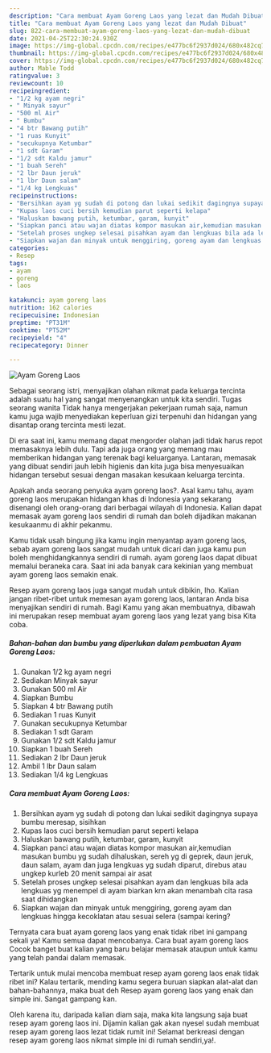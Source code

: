 ```yaml
---
description: "Cara membuat Ayam Goreng Laos yang lezat dan Mudah Dibuat"
title: "Cara membuat Ayam Goreng Laos yang lezat dan Mudah Dibuat"
slug: 822-cara-membuat-ayam-goreng-laos-yang-lezat-dan-mudah-dibuat
date: 2021-04-25T22:30:24.930Z
image: https://img-global.cpcdn.com/recipes/e477bc6f2937d024/680x482cq70/ayam-goreng-laos-foto-resep-utama.jpg
thumbnail: https://img-global.cpcdn.com/recipes/e477bc6f2937d024/680x482cq70/ayam-goreng-laos-foto-resep-utama.jpg
cover: https://img-global.cpcdn.com/recipes/e477bc6f2937d024/680x482cq70/ayam-goreng-laos-foto-resep-utama.jpg
author: Mable Todd
ratingvalue: 3
reviewcount: 10
recipeingredient:
- "1/2 kg ayam negri"
- " Minyak sayur"
- "500 ml Air"
- " Bumbu"
- "4 btr Bawang putih"
- "1 ruas Kunyit"
- "secukupnya Ketumbar"
- "1 sdt Garam"
- "1/2 sdt Kaldu jamur"
- "1 buah Sereh"
- "2 lbr Daun jeruk"
- "1 lbr Daun salam"
- "1/4 kg Lengkuas"
recipeinstructions:
- "Bersihkan ayam yg sudah di potong dan lukai sedikit dagingnya supaya bumbu meresap, sisihkan"
- "Kupas laos cuci bersih kemudian parut seperti kelapa"
- "Haluskan bawang putih, ketumbar, garam, kunyit"
- "Siapkan panci atau wajan diatas kompor masukan air,kemudian masukan bumbu yg sudah dihaluskan, sereh yg di geprek, daun jeruk, daun salam, ayam dan juga lengkuas yg sudah diparut, direbus atau ungkep kurleb 20 menit sampai air asat"
- "Setelah proses ungkep selesai pisahkan ayam dan lengkuas bila ada lengkuas yg menempel di ayam biarkan krn akan menambah cita rasa saat dihidangkan"
- "Siapkan wajan dan minyak untuk menggiring, goreng ayam dan lengkuas hingga kecoklatan atau sesuai selera (sampai kering?"
categories:
- Resep
tags:
- ayam
- goreng
- laos

katakunci: ayam goreng laos 
nutrition: 162 calories
recipecuisine: Indonesian
preptime: "PT31M"
cooktime: "PT52M"
recipeyield: "4"
recipecategory: Dinner

---
```



![Ayam Goreng Laos](https://img-global.cpcdn.com/recipes/e477bc6f2937d024/680x482cq70/ayam-goreng-laos-foto-resep-utama.jpg)

Sebagai seorang istri, menyajikan olahan nikmat pada keluarga tercinta adalah suatu hal yang sangat menyenangkan untuk kita sendiri. Tugas seorang  wanita Tidak hanya mengerjakan pekerjaan rumah saja, namun kamu juga wajib menyediakan keperluan gizi terpenuhi dan hidangan yang disantap orang tercinta mesti lezat.

Di era  saat ini, kamu memang dapat mengorder olahan jadi tidak harus repot memasaknya lebih dulu. Tapi ada juga orang yang memang mau memberikan hidangan yang terenak bagi keluarganya. Lantaran, memasak yang dibuat sendiri jauh lebih higienis dan kita juga bisa menyesuaikan hidangan tersebut sesuai dengan masakan kesukaan keluarga tercinta. 



Apakah anda seorang penyuka ayam goreng laos?. Asal kamu tahu, ayam goreng laos merupakan hidangan khas di Indonesia yang sekarang disenangi oleh orang-orang dari berbagai wilayah di Indonesia. Kalian dapat memasak ayam goreng laos sendiri di rumah dan boleh dijadikan makanan kesukaanmu di akhir pekanmu.

Kamu tidak usah bingung jika kamu ingin menyantap ayam goreng laos, sebab ayam goreng laos sangat mudah untuk dicari dan juga kamu pun boleh menghidangkannya sendiri di rumah. ayam goreng laos dapat dibuat memalui beraneka cara. Saat ini ada banyak cara kekinian yang membuat ayam goreng laos semakin enak.

Resep ayam goreng laos juga sangat mudah untuk dibikin, lho. Kalian jangan ribet-ribet untuk memesan ayam goreng laos, lantaran Anda bisa menyajikan sendiri di rumah. Bagi Kamu yang akan membuatnya, dibawah ini merupakan resep membuat ayam goreng laos yang lezat yang bisa Kita coba.

<!--inarticleads1-->

##### Bahan-bahan dan bumbu yang diperlukan dalam pembuatan Ayam Goreng Laos:

1. Gunakan 1/2 kg ayam negri
1. Sediakan  Minyak sayur
1. Gunakan 500 ml Air
1. Siapkan  Bumbu
1. Siapkan 4 btr Bawang putih
1. Sediakan 1 ruas Kunyit
1. Gunakan secukupnya Ketumbar
1. Sediakan 1 sdt Garam
1. Gunakan 1/2 sdt Kaldu jamur
1. Siapkan 1 buah Sereh
1. Sediakan 2 lbr Daun jeruk
1. Ambil 1 lbr Daun salam
1. Sediakan 1/4 kg Lengkuas




<!--inarticleads2-->

##### Cara membuat Ayam Goreng Laos:

1. Bersihkan ayam yg sudah di potong dan lukai sedikit dagingnya supaya bumbu meresap, sisihkan
1. Kupas laos cuci bersih kemudian parut seperti kelapa
1. Haluskan bawang putih, ketumbar, garam, kunyit
1. Siapkan panci atau wajan diatas kompor masukan air,kemudian masukan bumbu yg sudah dihaluskan, sereh yg di geprek, daun jeruk, daun salam, ayam dan juga lengkuas yg sudah diparut, direbus atau ungkep kurleb 20 menit sampai air asat
1. Setelah proses ungkep selesai pisahkan ayam dan lengkuas bila ada lengkuas yg menempel di ayam biarkan krn akan menambah cita rasa saat dihidangkan
1. Siapkan wajan dan minyak untuk menggiring, goreng ayam dan lengkuas hingga kecoklatan atau sesuai selera (sampai kering?




Ternyata cara buat ayam goreng laos yang enak tidak ribet ini gampang sekali ya! Kamu semua dapat mencobanya. Cara buat ayam goreng laos Cocok banget buat kalian yang baru belajar memasak ataupun untuk kamu yang telah pandai dalam memasak.

Tertarik untuk mulai mencoba membuat resep ayam goreng laos enak tidak ribet ini? Kalau tertarik, mending kamu segera buruan siapkan alat-alat dan bahan-bahannya, maka buat deh Resep ayam goreng laos yang enak dan simple ini. Sangat gampang kan. 

Oleh karena itu, daripada kalian diam saja, maka kita langsung saja buat resep ayam goreng laos ini. Dijamin kalian gak akan nyesel sudah membuat resep ayam goreng laos lezat tidak rumit ini! Selamat berkreasi dengan resep ayam goreng laos nikmat simple ini di rumah sendiri,ya!.

